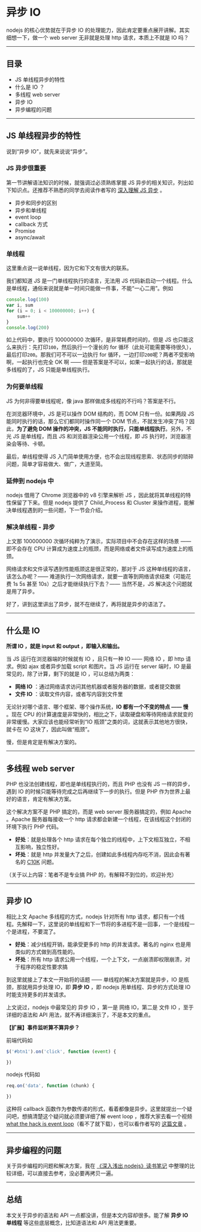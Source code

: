 # 异步 IO

nodejs 的核心优势就在于异步 IO 的处理能力，因此肯定要重点展开讲解。其实细想一下，做一个 web server 无非就是处理 http 请求，本质上不就是 IO 吗？

----

## 目录

- JS 单线程异步的特性
- 什么是 IO ？
- 多线程 web server
- 异步 IO
- 异步编程的问题

----

## JS 单线程异步的特性

说到“异步 IO”，就先来说说“异步”。

### JS 异步很重要

第一节讲解语法知识的时候，就强调过必须熟练掌握 JS 异步的相关知识，列出如下知识点。还推荐不熟悉的同学去阅读作者写的 [深入理解 JS 异步](https://github.com/wangfupeng1988/js-async-tutorial) 。

- 异步和同步的区别
- 异步和单线程
- event loop
- callback 方式
- Promise
- async/await

### 单线程

这里重点说一说单线程，因为它和下文有很大的联系。

我们都知道 JS 是一门单线程执行的语言，无法用 JS 代码新启动一个线程。什么是单线程，通俗来说就是单一时间只能做一件事，不能“一心二用”。例如

```js
console.log(100)
var i, sum
for (i = 0; i < 100000000; i++) {
    sum++
}
console.log(200)
```

如上代码中，要执行 100000000 次循环，是非常耗费时间的，但是 JS 也只能这么来执行：先打印`100`，然后执行一个漫长的 for 循环（此处可能需要等待很久），最后打印`200`。那我们可不可以一边执行 for 循环，一边打印`200`呢？两者不受影响啊，一起执行也完全 OK 啊 —— 但是答案是不可以，如果一起执行的话，那就是多线程的了，JS 只能是单线程执行。

### 为何要单线程

JS 为何非得要单线程呢，像 java 那样做成多线程的不行吗？答案是不行。

在浏览器环境中，JS 是可以操作 DOM 结构的，而 DOM 只有一份。如果两段 JS 能同时执行的话，那么它们都同时操作同一个 DOM 节点，不就发生冲突了吗？因此，**为了避免 DOM 操作的冲突，JS 不能同时执行，只能单线程执行**。另外，不光 JS 是单线程，而且 JS 和浏览器渲染公用一个线程，即 JS 执行时，浏览器渲染会等待、卡顿。

最后，单线程使得 JS 入门简单使用方便，也不会出现线程思索、状态同步的琐碎问题，简单才容易做大、做广，大道至简。

### 延伸到 nodejs 中

nodejs 借用了 Chrome 浏览器中的 v8 引擎来解析 JS ，因此就将其单线程的特性保留了下来。但是 nodejs 提供了 Child_Process 和 Cluster 来操作进程，能解决单线程遇到的一些问题，下一节会介绍。

### 解决单线程 - 异步

上文那 100000000 次循环纯粹为了演示，实际项目中不会存在这样的场景 —— 即不会存在 CPU 计算成为速度上的瓶颈，而是网络或者文件读写成为速度上的瓶颈。

网络请求和文件读写遇到性能瓶颈这是很正常的，那对于 JS 这种单线程的语言，该怎么办呢？—— 难道执行一次网络请求，就要一直等到网络请求结束（可能花费 1s 5s 甚至 10s）之后才能继续执行下去？—— 当然不是，JS 解决这个问题就是用了异步。

好了，讲到这里讲出了异步，就不在继续了，再将就是异步的语法了。

----

## 什么是 IO

**所谓 IO ，就是 input 和 output ，即输入和输出。**

当 JS 运行在浏览器端的时候就有 IO ，且只有一种 IO —— 网络 IO ，即 http 请求。例如 ajax 或者异步加载 script 和图片。当 JS 运行在 server 端时，IO 是最常见的，除了计算，剩下的就是 IO ，可以总结为两类：

- **网络 IO** ：通过网络请求访问其他机器或者服务器的数据，或者提交数据
- **文件 IO** ：读取文件内容，或者写内容到文件里

无论针对哪个语言、哪个框架、哪个操作系统，**IO 都有一个不变的特点 —— 慢** 。现在 CPU 的计算速度是非常快的，相比之下，读取硬盘和等待网络请求就变的非常缓慢。大家应该也能经常听到“IO 瓶颈”之类的词，这就表示其他地方很快，就卡在 IO 这块了，因此叫做“瓶颈”。

慢，但是肯定是有解决方案的。

----

## 多线程 web server

PHP 也没法创建线程，即也是单线程执行的，而且 PHP 也没有 JS 一样的异步，遇到 IO 的时候只能等待完成之后再继续下一步的执行。但是 PHP 作为世界上最好的语言，肯定有解决方案。

这个解决方案不是 PHP 搞定的，而是 web server 服务器搞定的，例如 Apache 。Apache 服务器每接收一个 http 请求都会新建一个线程，在该线程这个封闭的环境下执行 PHP 代码。

- **好处**：就是处理各个 http 请求在每个独立的线程中，上下文相互独立，不相互影响，独立性好。
- **坏处**：就是 http 并发量大了之后，创建如此多线程内存吃不消，因此会有著名的 [C10K](http://www.kegel.com/c10k.html) 问题。

（关于以上内容：笔者不是专业搞 PHP 的，有解释不到位的，欢迎补充）

----

## 异步 IO

相比上文 Apache 多线程的方式，nodejs 针对所有 http 请求，都只有一个线程。先解释一下，这里说的单线程和下一节将的多进程不是一回事，一个是线程一个是进程，不要混了。

- **好处**：减少线程开销，能承受更多的 http 的并发请求。著名的 nginx 也是用类似的方式做到高性能的。
- **坏处**：所有 http 请求公用一个线程，一个上下文，一点崩溃即权限崩溃，对于程序的稳定性要求搞

到这里就接上了本文一开始将的话题 —— 单线程的解决方案就是异步，IO 是瓶颈，那就用异步处理 IO，即 **异步 IO** ，即 nodejs 用单线程、异步的方式处理 IO 时能支持更多的并发请求。

上文说过，nodejs 中最常见的 异步 IO ，第一是 网络 IO，第二是 文件 IO ，至于详细的语法和 API 用法，就不再详细演示了，不是本文的重点。

**【扩展】事件监听算不算异步？**

前端代码如

```js
$('#btn1').on('click', function (event) {

})
```

nodejs 代码如

```js
req.on('data', function (chunk) {

})
```

这种将 callback 函数作为参数传递的形式，看着都像是异步。这里就提出一个疑问吧，想搞清楚这个疑问就必须要详细了解 event loop ，推荐大家去看一个视频 [what the hack is event loop](https://pan.baidu.com/s/1i6slMiL)（看不了就下载），也可以看作者写的 [这篇文章](https://github.com/wangfupeng1988/js-async-tutorial/blob/master/part1-basic/03-event-bind.md) 。

----

## 异步编程的问题

关于异步编程的问题和解决方案，我在 [《深入浅出 nodejs》读书笔记](https://github.com/wangfupeng1988/read-notes/blob/master/book/%E6%B7%B1%E5%85%A5%E6%B5%85%E5%87%BAnodejs.md#%E7%AC%AC%E5%9B%9B%E7%AB%A0-%E5%BC%82%E6%AD%A5%E7%BC%96%E7%A8%8B) 中整理的比较详细，可以直接去参考，没必要再拷贝一遍。

----

## 总结

本文关于异步的语法和 API 一点都没讲，但是本文内容却很多。能了解 **异步 IO** **单线程** 等这些底层概念，比知道语法和 API 用法更重要。
